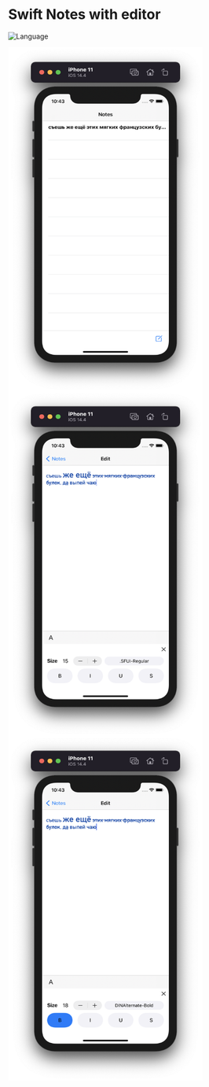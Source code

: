 Swift Notes with editor
============
![Language](https://img.shields.io/badge/language-Swift%205-orange)

<div>
  <img align="center" src="2.png" alt="Screenshot" height="700" width="396">
</div>

<div>
  <img align="center" src="1.png" alt="Screenshot" height="700" width="396">
</div>

<div>
  <img align="center" src="3.png" alt="Screenshot" height="700" width="396">
</div>
